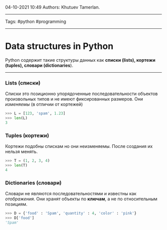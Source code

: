 04-10-2021
10:49
Authors: Khutuev Tamerlan.
***
Tags: #python #programming 
***
# Data structures in Python

Python содержит такие структуры данных как 
**списки (lists), 
кортежи (tuples),
словари (dictionaries**).

---

### Lists (списки)
Списки это позиционно упорядоченные последовательности объектов произвольных типов и не имеют фиксированных размеров. 
Они *изменяемы* (в отличии от кортежей)

```python
>>> L = [123, 'spam', 1.23]
>>> len(L)
3
```

### Tuples (кортежи)
Кортежи подобны спискам но они неизменяемы. После создания их нельзя менять.
```python
>>> T = (1, 2, 3, 4)
>>> len(T)
4
```

### Dictionaries (словари)
Словари не являются последовательностями и известны как *отображения*. Они хранят объекты по **ключам**, а не по относительным позициям. 
```python
>>> D = {'food' : 'Spam', 'quantity' : 4, 'color' : 'pink'}
>>> D['food']
'Spam'
```